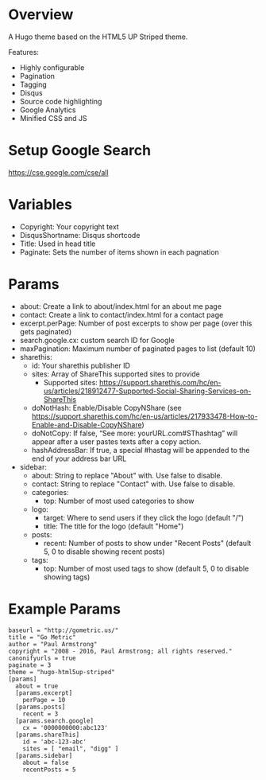 Overview
========

A Hugo theme based on the HTML5 UP Striped theme.

Features:
* Highly configurable
* Pagination
* Tagging
* Disqus
* Source code highlighting
* Google Analytics
* Minified CSS and JS

Setup Google Search
===================

https://cse.google.com/cse/all

Variables
=========
* Copyright: Your copyright text
* DisqusShortname: Disqus shortcode
* Title: Used in head title
* Paginate: Sets the number of items shown in each pagnation

Params
======
* about: Create a link to about/index.html for an about me page
* contact: Create a link to contact/index.html for a contact page
* excerpt.perPage: Number of post excerpts to show per page (over this gets
  paginated)
* search.google.cx: custom search ID for Google
* maxPagination: Maximum number of paginated pages to list (default 10)
* sharethis:
  * id: Your sharethis publisher ID
  * sites: Array of ShareThis supported sites to provide
    * Supported sites: https://support.sharethis.com/hc/en-us/articles/218912477-Supported-Social-Sharing-Services-on-ShareThis
  * doNotHash: Enable/Disable CopyNShare (see https://support.sharethis.com/hc/en-us/articles/217933478-How-to-Enable-and-Disable-CopyNShare)
  * doNotCopy: If false,  “See more: yourURL.com#SThashtag” will appear after a user pastes texts after a copy action.
  * hashAddressBar: If true, a special #hastag will be appended to the end of your address bar URL
* sidebar:
  * about: String to replace "About" with. Use false to disable.
  * contact: String to replace "Contact" with. Use false to disable.
  * categories:
    * top: Number of most used categories to show
  * logo:
    * target: Where to send users if they click the logo (default "/")
    * title: The title for the logo (default "Home")
  * posts:
    * recent: Number of posts to show under "Recent Posts"
      (default 5, 0 to disable showing recent posts)
  * tags:
    * top: Number of most used tags to show
      (default 5, 0 to disable showing tags)

Example Params
==============

```
baseurl = "http://gometric.us/"
title = "Go Metric"
author = "Paul Armstrong"
copyright = "2008 - 2016, Paul Armstrong; all rights reserved."
canonifyurls = true
paginate = 3
theme = "hugo-html5up-striped"
[params]
  about = true
  [params.excerpt]
    perPage = 10
  [params.posts]
    recent = 3
  [params.search.google]
    cx = '0000000000:abc123'
  [params.shareThis]
    id = 'abc-123-abc'
    sites = [ "email", "digg" ]
  [params.sidebar]
    about = false
    recentPosts = 5
```

